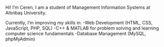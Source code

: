 Hi! I’m Ceren, I am a student of Management Information Systems at Altınbaş University.

Currently, I’m improving my skills in:
-Web Development (HTML, CSS, JavaScript, PHP, SQL)
-C++ & MATLAB for problem solving and learning computer science fundamentals
-Database Management (MySQL, phpMyAdmin)
